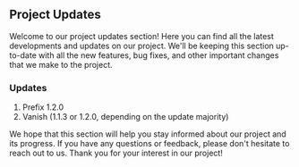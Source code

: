 ## Project Updates

Welcome to our project updates section! Here you can find all the latest developments and updates on our project. We'll be keeping this section up-to-date with all the new features, bug fixes, and other important changes that we make to the project. 

### Updates
1. Prefix 1.2.0
2. Vanish (1.1.3 or 1.2.0, depending on the update majority)

We hope that this section will help you stay informed about our project and its progress. If you have any questions or feedback, please don't hesitate to reach out to us. Thank you for your interest in our project!
